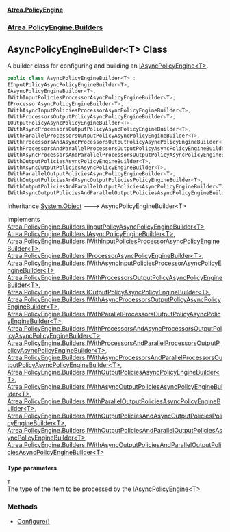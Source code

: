 #### [Atrea.PolicyEngine](./index.md 'index')
### [Atrea.PolicyEngine.Builders](./Atrea-PolicyEngine-Builders.md 'Atrea.PolicyEngine.Builders')
## AsyncPolicyEngineBuilder&lt;T&gt; Class
A builder class for configuring and building an [IAsyncPolicyEngine&lt;T&gt;](./Atrea-PolicyEngine-IAsyncPolicyEngine-T-.md 'Atrea.PolicyEngine.IAsyncPolicyEngine&lt;T&gt;').  
```csharp
public class AsyncPolicyEngineBuilder<T> :
IInputPolicyAsyncPolicyEngineBuilder<T>,
IAsyncPolicyEngineBuilder<T>,
IWithInputPoliciesProcessorAsyncPolicyEngineBuilder<T>,
IProcessorAsyncPolicyEngineBuilder<T>,
IWithAsyncInputPoliciesProcessorAsyncPolicyEngineBuilder<T>,
IWithProcessorsOutputPolicyAsyncPolicyEngineBuilder<T>,
IOutputPolicyAsyncPolicyEngineBuilder<T>,
IWithAsyncProcessorsOutputPolicyAsyncPolicyEngineBuilder<T>,
IWithParallelProcessorsOutputPolicyAsyncPolicyEngineBuilder<T>,
IWithProcessorsAndAsyncProcessorsOutputPolicyAsyncPolicyEngineBuilder<T>,
IWithProcessorsAndParallelProcessorsOutputPolicyAsyncPolicyEngineBuilder<T>,
IWithAsyncProcessorsAndParallelProcessorsOutputPolicyAsyncPolicyEngineBuilder<T>,
IWithOutputPoliciesAsyncPolicyEngineBuilder<T>,
IWithAsyncOutputPoliciesAsyncPolicyEngineBuilder<T>,
IWithParallelOutputPoliciesAsyncPolicyEngineBuilder<T>,
IWithOutputPoliciesAndAsyncOutputPoliciesPolicyEngineBuilder<T>,
IWithOutputPoliciesAndParallelOutputPoliciesAsyncPolicyEngineBuilder<T>,
IWithAsyncOutputPoliciesAndParallelOutputPoliciesAsyncPolicyEngineBuilder<T>
```
Inheritance [System.Object](https://docs.microsoft.com/en-us/dotnet/api/System.Object 'System.Object') &#129106; AsyncPolicyEngineBuilder&lt;T&gt;  

Implements [Atrea.PolicyEngine.Builders.IInputPolicyAsyncPolicyEngineBuilder&lt;](./Atrea-PolicyEngine-Builders-IInputPolicyAsyncPolicyEngineBuilder-T-.md 'Atrea.PolicyEngine.Builders.IInputPolicyAsyncPolicyEngineBuilder&lt;T&gt;')[T](#Atrea-PolicyEngine-Builders-AsyncPolicyEngineBuilder-T--T 'Atrea.PolicyEngine.Builders.AsyncPolicyEngineBuilder&lt;T&gt;.T')[&gt;](./Atrea-PolicyEngine-Builders-IInputPolicyAsyncPolicyEngineBuilder-T-.md 'Atrea.PolicyEngine.Builders.IInputPolicyAsyncPolicyEngineBuilder&lt;T&gt;'), [Atrea.PolicyEngine.Builders.IAsyncPolicyEngineBuilder&lt;](./Atrea-PolicyEngine-Builders-IAsyncPolicyEngineBuilder-T-.md 'Atrea.PolicyEngine.Builders.IAsyncPolicyEngineBuilder&lt;T&gt;')[T](#Atrea-PolicyEngine-Builders-AsyncPolicyEngineBuilder-T--T 'Atrea.PolicyEngine.Builders.AsyncPolicyEngineBuilder&lt;T&gt;.T')[&gt;](./Atrea-PolicyEngine-Builders-IAsyncPolicyEngineBuilder-T-.md 'Atrea.PolicyEngine.Builders.IAsyncPolicyEngineBuilder&lt;T&gt;'), [Atrea.PolicyEngine.Builders.IWithInputPoliciesProcessorAsyncPolicyEngineBuilder&lt;](./Atrea-PolicyEngine-Builders-IWithInputPoliciesProcessorAsyncPolicyEngineBuilder-T-.md 'Atrea.PolicyEngine.Builders.IWithInputPoliciesProcessorAsyncPolicyEngineBuilder&lt;T&gt;')[T](#Atrea-PolicyEngine-Builders-AsyncPolicyEngineBuilder-T--T 'Atrea.PolicyEngine.Builders.AsyncPolicyEngineBuilder&lt;T&gt;.T')[&gt;](./Atrea-PolicyEngine-Builders-IWithInputPoliciesProcessorAsyncPolicyEngineBuilder-T-.md 'Atrea.PolicyEngine.Builders.IWithInputPoliciesProcessorAsyncPolicyEngineBuilder&lt;T&gt;'), [Atrea.PolicyEngine.Builders.IProcessorAsyncPolicyEngineBuilder&lt;](./Atrea-PolicyEngine-Builders-IProcessorAsyncPolicyEngineBuilder-T-.md 'Atrea.PolicyEngine.Builders.IProcessorAsyncPolicyEngineBuilder&lt;T&gt;')[T](#Atrea-PolicyEngine-Builders-AsyncPolicyEngineBuilder-T--T 'Atrea.PolicyEngine.Builders.AsyncPolicyEngineBuilder&lt;T&gt;.T')[&gt;](./Atrea-PolicyEngine-Builders-IProcessorAsyncPolicyEngineBuilder-T-.md 'Atrea.PolicyEngine.Builders.IProcessorAsyncPolicyEngineBuilder&lt;T&gt;'), [Atrea.PolicyEngine.Builders.IWithAsyncInputPoliciesProcessorAsyncPolicyEngineBuilder&lt;](./Atrea-PolicyEngine-Builders-IWithAsyncInputPoliciesProcessorAsyncPolicyEngineBuilder-T-.md 'Atrea.PolicyEngine.Builders.IWithAsyncInputPoliciesProcessorAsyncPolicyEngineBuilder&lt;T&gt;')[T](#Atrea-PolicyEngine-Builders-AsyncPolicyEngineBuilder-T--T 'Atrea.PolicyEngine.Builders.AsyncPolicyEngineBuilder&lt;T&gt;.T')[&gt;](./Atrea-PolicyEngine-Builders-IWithAsyncInputPoliciesProcessorAsyncPolicyEngineBuilder-T-.md 'Atrea.PolicyEngine.Builders.IWithAsyncInputPoliciesProcessorAsyncPolicyEngineBuilder&lt;T&gt;'), [Atrea.PolicyEngine.Builders.IWithProcessorsOutputPolicyAsyncPolicyEngineBuilder&lt;](./Atrea-PolicyEngine-Builders-IWithProcessorsOutputPolicyAsyncPolicyEngineBuilder-T-.md 'Atrea.PolicyEngine.Builders.IWithProcessorsOutputPolicyAsyncPolicyEngineBuilder&lt;T&gt;')[T](#Atrea-PolicyEngine-Builders-AsyncPolicyEngineBuilder-T--T 'Atrea.PolicyEngine.Builders.AsyncPolicyEngineBuilder&lt;T&gt;.T')[&gt;](./Atrea-PolicyEngine-Builders-IWithProcessorsOutputPolicyAsyncPolicyEngineBuilder-T-.md 'Atrea.PolicyEngine.Builders.IWithProcessorsOutputPolicyAsyncPolicyEngineBuilder&lt;T&gt;'), [Atrea.PolicyEngine.Builders.IOutputPolicyAsyncPolicyEngineBuilder&lt;](./Atrea-PolicyEngine-Builders-IOutputPolicyAsyncPolicyEngineBuilder-T-.md 'Atrea.PolicyEngine.Builders.IOutputPolicyAsyncPolicyEngineBuilder&lt;T&gt;')[T](#Atrea-PolicyEngine-Builders-AsyncPolicyEngineBuilder-T--T 'Atrea.PolicyEngine.Builders.AsyncPolicyEngineBuilder&lt;T&gt;.T')[&gt;](./Atrea-PolicyEngine-Builders-IOutputPolicyAsyncPolicyEngineBuilder-T-.md 'Atrea.PolicyEngine.Builders.IOutputPolicyAsyncPolicyEngineBuilder&lt;T&gt;'), [Atrea.PolicyEngine.Builders.IWithAsyncProcessorsOutputPolicyAsyncPolicyEngineBuilder&lt;](./Atrea-PolicyEngine-Builders-IWithAsyncProcessorsOutputPolicyAsyncPolicyEngineBuilder-T-.md 'Atrea.PolicyEngine.Builders.IWithAsyncProcessorsOutputPolicyAsyncPolicyEngineBuilder&lt;T&gt;')[T](#Atrea-PolicyEngine-Builders-AsyncPolicyEngineBuilder-T--T 'Atrea.PolicyEngine.Builders.AsyncPolicyEngineBuilder&lt;T&gt;.T')[&gt;](./Atrea-PolicyEngine-Builders-IWithAsyncProcessorsOutputPolicyAsyncPolicyEngineBuilder-T-.md 'Atrea.PolicyEngine.Builders.IWithAsyncProcessorsOutputPolicyAsyncPolicyEngineBuilder&lt;T&gt;'), [Atrea.PolicyEngine.Builders.IWithParallelProcessorsOutputPolicyAsyncPolicyEngineBuilder&lt;](./Atrea-PolicyEngine-Builders-IWithParallelProcessorsOutputPolicyAsyncPolicyEngineBuilder-T-.md 'Atrea.PolicyEngine.Builders.IWithParallelProcessorsOutputPolicyAsyncPolicyEngineBuilder&lt;T&gt;')[T](#Atrea-PolicyEngine-Builders-AsyncPolicyEngineBuilder-T--T 'Atrea.PolicyEngine.Builders.AsyncPolicyEngineBuilder&lt;T&gt;.T')[&gt;](./Atrea-PolicyEngine-Builders-IWithParallelProcessorsOutputPolicyAsyncPolicyEngineBuilder-T-.md 'Atrea.PolicyEngine.Builders.IWithParallelProcessorsOutputPolicyAsyncPolicyEngineBuilder&lt;T&gt;'), [Atrea.PolicyEngine.Builders.IWithProcessorsAndAsyncProcessorsOutputPolicyAsyncPolicyEngineBuilder&lt;](./Atrea-PolicyEngine-Builders-IWithProcessorsAndAsyncProcessorsOutputPolicyAsyncPolicyEngineBuilder-T-.md 'Atrea.PolicyEngine.Builders.IWithProcessorsAndAsyncProcessorsOutputPolicyAsyncPolicyEngineBuilder&lt;T&gt;')[T](#Atrea-PolicyEngine-Builders-AsyncPolicyEngineBuilder-T--T 'Atrea.PolicyEngine.Builders.AsyncPolicyEngineBuilder&lt;T&gt;.T')[&gt;](./Atrea-PolicyEngine-Builders-IWithProcessorsAndAsyncProcessorsOutputPolicyAsyncPolicyEngineBuilder-T-.md 'Atrea.PolicyEngine.Builders.IWithProcessorsAndAsyncProcessorsOutputPolicyAsyncPolicyEngineBuilder&lt;T&gt;'), [Atrea.PolicyEngine.Builders.IWithProcessorsAndParallelProcessorsOutputPolicyAsyncPolicyEngineBuilder&lt;](./Atrea-PolicyEngine-Builders-IWithProcessorsAndParallelProcessorsOutputPolicyAsyncPolicyEngineBuilder-T-.md 'Atrea.PolicyEngine.Builders.IWithProcessorsAndParallelProcessorsOutputPolicyAsyncPolicyEngineBuilder&lt;T&gt;')[T](#Atrea-PolicyEngine-Builders-AsyncPolicyEngineBuilder-T--T 'Atrea.PolicyEngine.Builders.AsyncPolicyEngineBuilder&lt;T&gt;.T')[&gt;](./Atrea-PolicyEngine-Builders-IWithProcessorsAndParallelProcessorsOutputPolicyAsyncPolicyEngineBuilder-T-.md 'Atrea.PolicyEngine.Builders.IWithProcessorsAndParallelProcessorsOutputPolicyAsyncPolicyEngineBuilder&lt;T&gt;'), [Atrea.PolicyEngine.Builders.IWithAsyncProcessorsAndParallelProcessorsOutputPolicyAsyncPolicyEngineBuilder&lt;](./Atrea-PolicyEngine-Builders-IWithAsyncProcessorsAndParallelProcessorsOutputPolicyAsyncPolicyEngineBuilder-T-.md 'Atrea.PolicyEngine.Builders.IWithAsyncProcessorsAndParallelProcessorsOutputPolicyAsyncPolicyEngineBuilder&lt;T&gt;')[T](#Atrea-PolicyEngine-Builders-AsyncPolicyEngineBuilder-T--T 'Atrea.PolicyEngine.Builders.AsyncPolicyEngineBuilder&lt;T&gt;.T')[&gt;](./Atrea-PolicyEngine-Builders-IWithAsyncProcessorsAndParallelProcessorsOutputPolicyAsyncPolicyEngineBuilder-T-.md 'Atrea.PolicyEngine.Builders.IWithAsyncProcessorsAndParallelProcessorsOutputPolicyAsyncPolicyEngineBuilder&lt;T&gt;'), [Atrea.PolicyEngine.Builders.IWithOutputPoliciesAsyncPolicyEngineBuilder&lt;](./Atrea-PolicyEngine-Builders-IWithOutputPoliciesAsyncPolicyEngineBuilder-T-.md 'Atrea.PolicyEngine.Builders.IWithOutputPoliciesAsyncPolicyEngineBuilder&lt;T&gt;')[T](#Atrea-PolicyEngine-Builders-AsyncPolicyEngineBuilder-T--T 'Atrea.PolicyEngine.Builders.AsyncPolicyEngineBuilder&lt;T&gt;.T')[&gt;](./Atrea-PolicyEngine-Builders-IWithOutputPoliciesAsyncPolicyEngineBuilder-T-.md 'Atrea.PolicyEngine.Builders.IWithOutputPoliciesAsyncPolicyEngineBuilder&lt;T&gt;'), [Atrea.PolicyEngine.Builders.IWithAsyncOutputPoliciesAsyncPolicyEngineBuilder&lt;](./Atrea-PolicyEngine-Builders-IWithAsyncOutputPoliciesAsyncPolicyEngineBuilder-T-.md 'Atrea.PolicyEngine.Builders.IWithAsyncOutputPoliciesAsyncPolicyEngineBuilder&lt;T&gt;')[T](#Atrea-PolicyEngine-Builders-AsyncPolicyEngineBuilder-T--T 'Atrea.PolicyEngine.Builders.AsyncPolicyEngineBuilder&lt;T&gt;.T')[&gt;](./Atrea-PolicyEngine-Builders-IWithAsyncOutputPoliciesAsyncPolicyEngineBuilder-T-.md 'Atrea.PolicyEngine.Builders.IWithAsyncOutputPoliciesAsyncPolicyEngineBuilder&lt;T&gt;'), [Atrea.PolicyEngine.Builders.IWithParallelOutputPoliciesAsyncPolicyEngineBuilder&lt;](./Atrea-PolicyEngine-Builders-IWithParallelOutputPoliciesAsyncPolicyEngineBuilder-T-.md 'Atrea.PolicyEngine.Builders.IWithParallelOutputPoliciesAsyncPolicyEngineBuilder&lt;T&gt;')[T](#Atrea-PolicyEngine-Builders-AsyncPolicyEngineBuilder-T--T 'Atrea.PolicyEngine.Builders.AsyncPolicyEngineBuilder&lt;T&gt;.T')[&gt;](./Atrea-PolicyEngine-Builders-IWithParallelOutputPoliciesAsyncPolicyEngineBuilder-T-.md 'Atrea.PolicyEngine.Builders.IWithParallelOutputPoliciesAsyncPolicyEngineBuilder&lt;T&gt;'), [Atrea.PolicyEngine.Builders.IWithOutputPoliciesAndAsyncOutputPoliciesPolicyEngineBuilder&lt;](./Atrea-PolicyEngine-Builders-IWithOutputPoliciesAndAsyncOutputPoliciesPolicyEngineBuilder-T-.md 'Atrea.PolicyEngine.Builders.IWithOutputPoliciesAndAsyncOutputPoliciesPolicyEngineBuilder&lt;T&gt;')[T](#Atrea-PolicyEngine-Builders-AsyncPolicyEngineBuilder-T--T 'Atrea.PolicyEngine.Builders.AsyncPolicyEngineBuilder&lt;T&gt;.T')[&gt;](./Atrea-PolicyEngine-Builders-IWithOutputPoliciesAndAsyncOutputPoliciesPolicyEngineBuilder-T-.md 'Atrea.PolicyEngine.Builders.IWithOutputPoliciesAndAsyncOutputPoliciesPolicyEngineBuilder&lt;T&gt;'), [Atrea.PolicyEngine.Builders.IWithOutputPoliciesAndParallelOutputPoliciesAsyncPolicyEngineBuilder&lt;](./Atrea-PolicyEngine-Builders-IWithOutputPoliciesAndParallelOutputPoliciesAsyncPolicyEngineBuilder-T-.md 'Atrea.PolicyEngine.Builders.IWithOutputPoliciesAndParallelOutputPoliciesAsyncPolicyEngineBuilder&lt;T&gt;')[T](#Atrea-PolicyEngine-Builders-AsyncPolicyEngineBuilder-T--T 'Atrea.PolicyEngine.Builders.AsyncPolicyEngineBuilder&lt;T&gt;.T')[&gt;](./Atrea-PolicyEngine-Builders-IWithOutputPoliciesAndParallelOutputPoliciesAsyncPolicyEngineBuilder-T-.md 'Atrea.PolicyEngine.Builders.IWithOutputPoliciesAndParallelOutputPoliciesAsyncPolicyEngineBuilder&lt;T&gt;'), [Atrea.PolicyEngine.Builders.IWithAsyncOutputPoliciesAndParallelOutputPoliciesAsyncPolicyEngineBuilder&lt;](./Atrea-PolicyEngine-Builders-IWithAsyncOutputPoliciesAndParallelOutputPoliciesAsyncPolicyEngineBuilder-T-.md 'Atrea.PolicyEngine.Builders.IWithAsyncOutputPoliciesAndParallelOutputPoliciesAsyncPolicyEngineBuilder&lt;T&gt;')[T](#Atrea-PolicyEngine-Builders-AsyncPolicyEngineBuilder-T--T 'Atrea.PolicyEngine.Builders.AsyncPolicyEngineBuilder&lt;T&gt;.T')[&gt;](./Atrea-PolicyEngine-Builders-IWithAsyncOutputPoliciesAndParallelOutputPoliciesAsyncPolicyEngineBuilder-T-.md 'Atrea.PolicyEngine.Builders.IWithAsyncOutputPoliciesAndParallelOutputPoliciesAsyncPolicyEngineBuilder&lt;T&gt;')  
#### Type parameters
<a name='Atrea-PolicyEngine-Builders-AsyncPolicyEngineBuilder-T--T'></a>
`T`  
The type of the item to be processed by the [IAsyncPolicyEngine&lt;T&gt;](./Atrea-PolicyEngine-IAsyncPolicyEngine-T-.md 'Atrea.PolicyEngine.IAsyncPolicyEngine&lt;T&gt;')  
  
### Methods
- [Configure()](./Atrea-PolicyEngine-Builders-AsyncPolicyEngineBuilder-T--Configure().md 'Atrea.PolicyEngine.Builders.AsyncPolicyEngineBuilder&lt;T&gt;.Configure()')

